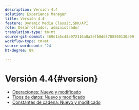 ```yaml
---
description: Versión 4.4
solution: Experience Manager
title: Versión 4.4
feature: Dynamic Media Classic,SDK/API
role: Desarrollador, administrador
translation-type: tm+mt
source-git-commit: 469d1a5c43a972116a8a2efb0de5708800130a99
workflow-type: tm+mt
source-wordcount: '24'
ht-degree: 8%

---
```



# Versión 4.4{#version}

* [Operaciones: Nuevo y modificado](r-4-4-operations.md)
* [Tipos de datos: Nuevo y modificado](r-4-4-types.md)
* [Constantes de cadena: Nuevo y modificado](r-4-4-string-constants.md)
